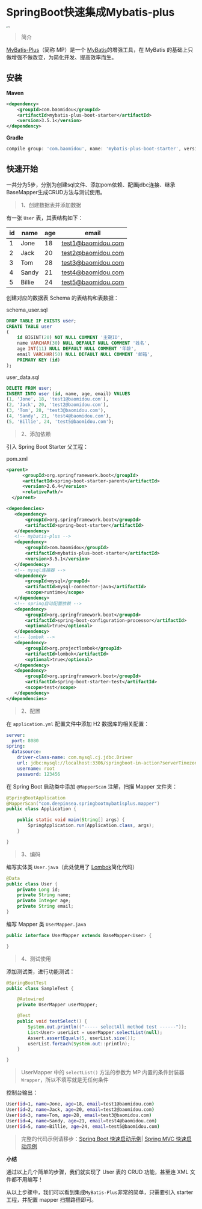 # SpringBoot快速集成Mybatis-plus

<img src="https://baomidou.com/img/logo.svg" alt="img" style="zoom:25%;" />

> 简介

[MyBatis-Plus](https://github.com/baomidou/mybatis-plus)（简称 MP）是一个 [MyBatis](https://www.mybatis.org/mybatis-3/)的增强工具，在 MyBatis 的基础上只做增强不做改变，为简化开发、提高效率而生。

## 安装

**Maven**

```xml
<dependency>
    <groupId>com.baomidou</groupId>
    <artifactId>mybatis-plus-boot-starter</artifactId>
    <version>3.5.1</version>
</dependency>
```

**Gradle**

```groovy
compile group: 'com.baomidou', name: 'mybatis-plus-boot-starter', version: '3.5.1'
```

## 快速开始

一共分为5步，分别为创建sql文件、添加pom依赖、配置jdbc连接、继承BaseMapper生成CRUD方法与测试使用。

> 1、创建数据表并添加数据

有一张 `User` 表，其表结构如下：

| id   | name   | age  | email              |
| ---- | ------ | ---- | ------------------ |
| 1    | Jone   | 18   | test1@baomidou.com |
| 2    | Jack   | 20   | test2@baomidou.com |
| 3    | Tom    | 28   | test3@baomidou.com |
| 4    | Sandy  | 21   | test4@baomidou.com |
| 5    | Billie | 24   | test5@baomidou.com |

创建对应的数据表 Schema 的表结构和表数据：

schema_user.sql

```sql
DROP TABLE IF EXISTS user;
CREATE TABLE user
(
    id BIGINT(20) NOT NULL COMMENT '主键ID',
    name VARCHAR(30) NULL DEFAULT NULL COMMENT '姓名',
    age INT(11) NULL DEFAULT NULL COMMENT '年龄',
    email VARCHAR(50) NULL DEFAULT NULL COMMENT '邮箱',
    PRIMARY KEY (id)
);
```

user_data.sql

```sql
DELETE FROM user;
INSERT INTO user (id, name, age, email) VALUES
(1, 'Jone', 18, 'test1@baomidou.com'),
(2, 'Jack', 20, 'test2@baomidou.com'),
(3, 'Tom', 28, 'test3@baomidou.com'),
(4, 'Sandy', 21, 'test4@baomidou.com'),
(5, 'Billie', 24, 'test5@baomidou.com');
```

> 2、添加依赖

引入 Spring Boot Starter 父工程：

pom.xml

```xml
<parent>
      <groupId>org.springframework.boot</groupId>
      <artifactId>spring-boot-starter-parent</artifactId>
      <version>2.6.4</version>
      <relativePath/>
  </parent>

<dependencies>
   <dependency>
       <groupId>org.springframework.boot</groupId>
       <artifactId>spring-boot-starter</artifactId>
   </dependency>
   <!-- mybatis-plus -->
   <dependency>
       <groupId>com.baomidou</groupId>
       <artifactId>mybatis-plus-boot-starter</artifactId>
       <version>3.5.1</version>
   </dependency>
   <!-- mysql连接器 -->
   <dependency>
       <groupId>mysql</groupId>
       <artifactId>mysql-connector-java</artifactId>
       <scope>runtime</scope>
   </dependency>
   <!-- spring自动配置依赖 -->
   <dependency>
       <groupId>org.springframework.boot</groupId>
       <artifactId>spring-boot-configuration-processor</artifactId>
       <optional>true</optional>
   </dependency>
   <!-- lombok -->
   <dependency>
       <groupId>org.projectlombok</groupId>
       <artifactId>lombok</artifactId>
       <optional>true</optional>
   </dependency>
   <dependency>
       <groupId>org.springframework.boot</groupId>
       <artifactId>spring-boot-starter-test</artifactId>
       <scope>test</scope>
   </dependency>
</dependencies>
```

> 2、配置

在 `application.yml` 配置文件中添加 H2 数据库的相关配置：

```yaml
server:
  port: 8080
spring:
  datasource:
    driver-class-name: com.mysql.cj.jdbc.Driver
    url: jdbc:mysql://localhost:3306/springboot-in-action?serverTimezone=Asia/Shanghai&useUnicode=true&characterEncoding=utf-8&useSSL=true
    username: root
    password: 123456
```

在 Spring Boot 启动类中添加 `@MapperScan` 注解，扫描 Mapper 文件夹：

```java
@SpringBootApplication
@MapperScan("com.deepinsea.springbootmybatisplus.mapper")
public class Application {

    public static void main(String[] args) {
        SpringApplication.run(Application.class, args);
    }

}
```

> 3、编码

编写实体类 `User.java`（此处使用了 [Lombok](https://www.projectlombok.org/)简化代码）

```java
@Data
public class User {
    private Long id;
    private String name;
    private Integer age;
    private String email;
}
```

编写 Mapper 类 `UserMapper.java`

```java
public interface UserMapper extends BaseMapper<User> {

}
```

> 4、测试使用

添加测试类，进行功能测试：

```java
@SpringBootTest
public class SampleTest {

    @Autowired
    private UserMapper userMapper;

    @Test
    public void testSelect() {
        System.out.println(("----- selectAll method test ------"));
        List<User> userList = userMapper.selectList(null);
        Assert.assertEquals(5, userList.size());
        userList.forEach(System.out::println);
    }

}
```

> UserMapper 中的 `selectList()` 方法的参数为 MP 内置的条件封装器 `Wrapper`，所以不填写就是无任何条件

控制台输出：

```bash
User(id=1, name=Jone, age=18, email=test1@baomidou.com)
User(id=2, name=Jack, age=20, email=test2@baomidou.com)
User(id=3, name=Tom, age=28, email=test3@baomidou.com)
User(id=4, name=Sandy, age=21, email=test4@baomidou.com)
User(id=5, name=Billie, age=24, email=test5@baomidou.com)
```

> 完整的代码示例请移步：[Spring Boot 快速启动示例](https://github.com/baomidou/mybatis-plus-samples/tree/master/mybatis-plus-sample-quickstart)| [Spring MVC 快速启动示例](https://github.com/baomidou/mybatis-plus-samples/tree/master/mybatis-plus-sample-quickstart-springmvc)

**小结**

通过以上几个简单的步骤，我们就实现了 User 表的 CRUD 功能，甚至连 XML 文件都不用编写！

从以上步骤中，我们可以看到集成`MyBatis-Plus`非常的简单，只需要引入 starter 工程，并配置 mapper 扫描路径即可。